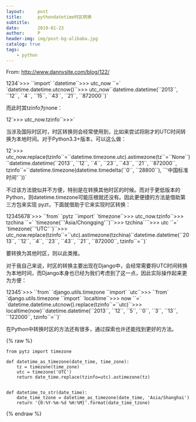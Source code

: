 ```yaml
---
layout:     post
title:      pythondatetime时区转换
subtitle:   
date:       2019-01-23
author:     P
header-img: img/post-bg-alibaba.jpg
catalog: true
tags:
    - python
---
```

From: http://www.dannysite.com/blog/122/
<td class="gutter">1234</td><td class="code">`>>> ``import` `datetime``>>> utc_now ``=` `datetime.datetime.utcnow()``>>> utc_now``datetime.datetime(``2013``, ``12``, ``4``, ``15``, ``43``, ``21``, ``872000``)`</td>

而此时其tzinfo为none：
<td class="gutter">12</td><td class="code">`>>> utc_now.tzinfo``>>>`</td>

当涉及国际时区时，时区转换则会经常使用到，比如来尝试将刚才的UTC时间转换为本地时间。对于Python3.3+版本，可以这么做：
<td class="gutter">12</td><td class="code">`>>> utc_now.replace(tzinfo``=``datetime.timezone.utc).astimezone(tz``=``None``)``datetime.datetime(``2013``, ``12``, ``4``, ``23``, ``43``, ``21``, ``872000``, tzinfo``=``datetime.timezone(datetime.timedelta(``0``, ``28800``), ``'中国标准时间'``))`</td>

不过该方法貌似并不方便，特别是在转换其他时区的时候。而对于更低版本的Python，则datetime.timezone可能压根就还没有。因此更便捷的方法是借助第三方包来实现  pyzt，下面就借助于它来实现时区转换：
<td class="gutter">12345678</td><td class="code">`>>> ``from` `pytz ``import` `timezone``>>> utc_now.tzinfo``>>> tzchina ``=` `timezone(``'Asia/Chongqing'``)``>>> tzchina``<DstTzInfo ``'Asia/Chongqing'` `LMT``+``7``:``06``:``00` `STD>``>>> utc ``=` `timezone(``'UTC'``)``>>> utc_now.replace(tzinfo``=``utc).astimezone(tzchina)``datetime.datetime(``2013``, ``12``, ``4``, ``23``, ``43``, ``21``, ``872000``, tzinfo``=``<DstTzInfo ``'Asia/Chongqing'` `CST``+``8``:``00``:``00` `STD>)`</td>

要转换为其他时区，则以此类推。

对于我自己来说，时区的转换主要出现在Django中，会经常需要将UTC时间转换为本地时间，而Django本身也已经为我们考虑到了这一点，因此实际操作起来更为方便：
<td class="gutter">12345</td><td class="code">`>>> ``from` `django.utils.timezone ``import` `utc``>>> ``from` `django.utils.timezone ``import` `localtime``>>> now ``=` `datetime.datetime.utcnow().replace(tzinfo``=``utc)``>>> localtime(now)``datetime.datetime(``2013``, ``12``, ``5``, ``0``, ``3``, ``13``, ``122000``, tzinfo``=``<DstTzInfo ``'Asia/Shanghai'` `CST``+``8``:``00``:``00` `STD>)`</td>

在Python中转换时区的方法还有很多，通过探索也许还能找到更好的方法。

{% raw %}
```
from pytz import timezone

def datetime_as_timezone(date_time, time_zone):
    tz = timezone(time_zone)
    utc = timezone('UTC')
    return date_time.replace(tzinfo=utc).astimezone(tz)


def datetime_to_str(date_time):
    date_time_tzone = datetime_as_timezone(date_time, 'Asia/Shanghai')
    return '{0:%Y-%m-%d %H:%M}'.format(date_time_tzone)
```
{% endraw %}
